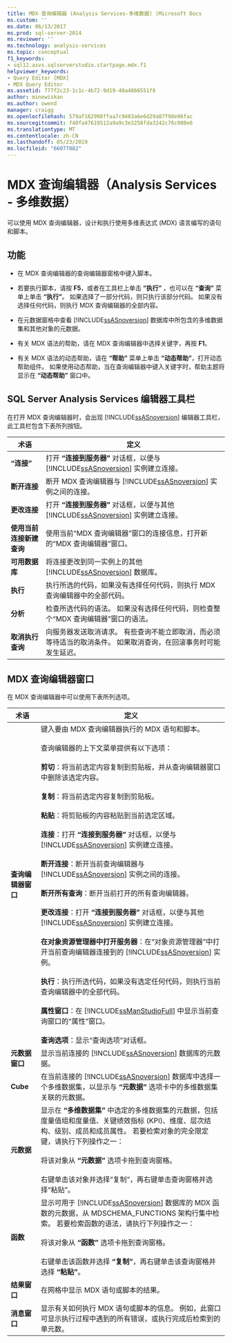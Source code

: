 ```yaml
---
title: MDX 查询编辑器 (Analysis Services-多维数据) |Microsoft Docs
ms.custom: ''
ms.date: 06/13/2017
ms.prod: sql-server-2014
ms.reviewer: ''
ms.technology: analysis-services
ms.topic: conceptual
f1_keywords:
- sql12.asvs.sqlserverstudio.startpage.mdx.f1
helpviewer_keywords:
- Query Editor [MDX]
- MDX Query Editor
ms.assetid: 777f2c23-1c1c-4b72-9d19-48a4866551f8
author: minewiskan
ms.author: owend
manager: craigg
ms.openlocfilehash: 579af162998ffaa7c9483a6e6d29a87f98e96fac
ms.sourcegitcommit: f40fa47619512a9a9c3e3258fda3242c76c008e6
ms.translationtype: MT
ms.contentlocale: zh-CN
ms.lasthandoff: 05/23/2019
ms.locfileid: "66077882"
---
```

# <a name="mdx-query-editor-analysis-services---multidimensional-data"></a>MDX 查询编辑器（Analysis Services - 多维数据）
  可以使用 MDX 查询编辑器，设计和执行使用多维表达式 (MDX) 语言编写的语句和脚本。  
  
## <a name="features"></a>功能  
  
-   在 MDX 查询编辑器的查询编辑器窗格中键入脚本。  
  
-   若要执行脚本，请按 **F5**，或者在工具栏上单击 **“执行”** ，也可以在 **“查询”** 菜单上单击 **“执行”**。 如果选择了一部分代码，则只执行该部分代码。 如果没有选择任何代码，则执行 MDX 查询编辑器的全部内容。  
  
-   在元数据窗格中查看 [!INCLUDE[ssASnoversion](../includes/ssasnoversion-md.md)] 数据库中所包含的多维数据集和其他对象的元数据。  
  
-   有关 MDX 语法的帮助，请在 MDX 查询编辑器中选择关键字，再按 **F1**。  
  
-   有关 MDX 语法的动态帮助，请在 **“帮助”** 菜单上单击 **“动态帮助”**，打开动态帮助组件。 如果使用动态帮助，当在查询编辑器中键入关键字时，帮助主题将显示在 **“动态帮助”** 窗口中。  
  
## <a name="sql-server-analysis-services-editors-toolbar"></a>SQL Server Analysis Services 编辑器工具栏  
 在打开 MDX 查询编辑器时，会出现 [!INCLUDE[ssASnoversion](../includes/ssasnoversion-md.md)] 编辑器工具栏，此工具栏包含下表所列按钮。  
  
|术语|定义|  
|----------|----------------|  
|**“连接”**|打开 **“连接到服务器”** 对话框，以便与 [!INCLUDE[ssASnoversion](../includes/ssasnoversion-md.md)] 实例建立连接。|  
|**断开连接**|断开 MDX 查询编辑器与 [!INCLUDE[ssASnoversion](../includes/ssasnoversion-md.md)] 实例之间的连接。|  
|**更改连接**|打开 **“连接到服务器”** 对话框，以便与其他 [!INCLUDE[ssASnoversion](../includes/ssasnoversion-md.md)] 实例建立连接。|  
|**使用当前连接新建查询**|使用当前“MDX 查询编辑器”窗口的连接信息，打开新的“MDX 查询编辑器”窗口。|  
|**可用数据库**|将连接更改到同一实例上的其他 [!INCLUDE[ssASnoversion](../includes/ssasnoversion-md.md)] 数据库。|  
|**执行**|执行所选的代码，如果没有选择任何代码，则执行 MDX 查询编辑器中的全部代码。|  
|**分析**|检查所选代码的语法。 如果没有选择任何代码，则检查整个“MDX 查询编辑器”窗口的语法。|  
|**取消执行查询**|向服务器发送取消请求。 有些查询不能立即取消，而必须等待适当的取消条件。 如果取消查询，在回滚事务时可能发生延迟。|  
  
## <a name="mdx-query-editor-window"></a>MDX 查询编辑器窗口  
 在 MDX 查询编辑器中可以使用下表所列选项。  
  
|术语|定义|  
|----------|----------------|  
|**查询编辑器窗口**|键入要由 MDX 查询编辑器执行的 MDX 语句和脚本。<br /><br /> 查询编辑器的上下文菜单提供有以下选项：<br /><br /> **剪切**：将当前选定内容复制到剪贴板，并从查询编辑器窗口中删除该选定内容。<br /><br /> **复制**：将当前选定内容复制到剪贴板。<br /><br /> **粘贴**：将剪贴板的内容粘贴到当前选定区域。<br /><br /> **连接**：打开 **“连接到服务器”** 对话框，以便与 [!INCLUDE[ssASnoversion](../includes/ssasnoversion-md.md)] 实例建立连接。<br /><br /> **断开连接**：断开当前查询编辑器与 [!INCLUDE[ssASnoversion](../includes/ssasnoversion-md.md)] 实例之间的连接。<br /><br /> **断开所有查询**：断开当前打开的所有查询编辑器。<br /><br /> **更改连接**：打开 **“连接到服务器”** 对话框，以便与其他 [!INCLUDE[ssASnoversion](../includes/ssasnoversion-md.md)] 实例建立连接。<br /><br /> **在对象资源管理器中打开服务器**：在“对象资源管理器”中打开当前查询编辑器连接到的 [!INCLUDE[ssASnoversion](../includes/ssasnoversion-md.md)] 实例。<br /><br /> **执行**：执行所选代码，如果没有选定任何代码，则执行当前查询编辑器中的全部代码。<br /><br /> **属性窗口**：在 [!INCLUDE[ssManStudioFull](../includes/ssmanstudiofull-md.md)] 中显示当前查询窗口的“属性”窗口。<br /><br /> **查询选项**：显示“查询选项”对话框。|  
|**元数据窗口**|显示当前连接的 [!INCLUDE[ssASnoversion](../includes/ssasnoversion-md.md)] 数据库的元数据。|  
|**Cube**|在当前连接的 [!INCLUDE[ssASnoversion](../includes/ssasnoversion-md.md)] 数据库中选择一个多维数据集，以显示与 **“元数据”** 选项卡中的多维数据集关联的元数据。|  
|**元数据**|显示在 **“多维数据集”** 中选定的多维数据集的元数据，包括度量值组和度量值、关键绩效指标 (KPI)、维度、层次结构、级别、成员和成员属性。 若要检索对象的完全限定键，请执行下列操作之一：<br /><br /> 将该对象从 **“元数据”** 选项卡拖到查询窗格。<br /><br /> 右键单击该对象并选择“复制”，再右键单击查询窗格并选择“粘贴”。|  
|**函数**|显示可用于 [!INCLUDE[ssASnoversion](../includes/ssasnoversion-md.md)] 数据库的 MDX 函数的元数据，从 MDSCHEMA_FUNCTIONS 架构行集中检索。 若要检索函数的语法，请执行下列操作之一：<br /><br /> 将该对象从 **“函数”** 选项卡拖到查询窗格。<br /><br /> 右键单击该函数并选择 **“复制”**，再右键单击该查询窗格并选择 **“粘贴”**。|  
|**结果窗口**|在网格中显示 MDX 语句或脚本的结果。|  
|**消息窗口**|显示有关如何执行 MDX 语句或脚本的信息。 例如，此窗口可显示执行过程中遇到的所有错误，或执行完成后检索到的单元数。|  
  
  
